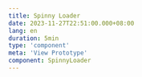 ```yaml
---
title: Spinny Loader
date: 2023-11-27T22:51:00.000+08:00
lang: en
duration: 5min
type: 'component'
meta: 'View Prototype'
component: SpinnyLoader
---
```


<SpinnyLoader />
